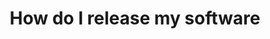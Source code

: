 ---
title: How do I release my software
description: Learn how to release your software with Octopus Deploy.
position: 60
---